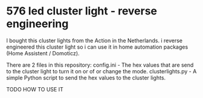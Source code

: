 # 576 led cluster light - reverse engineering
I bought this cluster lights from the Action in the Netherlands. i reverse engineered this cluster light so i can use it in home automation packages (Home Assistent / Domoticz).

There are 2 files in this repository:
config.ini - The hex values that are send to the cluster light to turn it on or of or change the mode. 
clusterlights.py - A simple Python script to send the hex values to the cluster lights. 

TODO HOW TO USE IT
